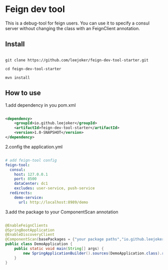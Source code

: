# Feign dev tool

This is a debug-tool for feign users.
You can use it to specify a consul server without changing the class with an FeignClient annotation.

## Install

```shell

git clone https://github.com/leejoker/feign-dev-tool-starter.git

cd feign-dev-tool-starter

mvn install

```

## How to use

1.add dependency in you pom.xml

```xml

<dependency>
    <groupId>io.github.leejoker</groupId>
    <artifactId>feign-dev-tool-starter</artifactId>
    <version>1.0-SNAPSHOT</version>
</dependency>

```

2.config the application.yml

```yaml

# add feign-tool config
feign-tool:
  consul:
    host: 127.0.0.1
    port: 8500
    dataCenter: dc1
    excludes: user-service, push-service
  redirects:
    demo-service:
      url: http://localhost:8989/demo

```


3.add the package to your ComponentScan annotation

```java

@EnableFeignClients
@SpringBootApplication
@EnableDiscoveryClient
@ComponentScan(basePackages = {"your package paths","io.github.leejoker"})
public class DemoApplication {
	public static void main(String[] args) {
		new SpringApplicationBuilder().sources(DemoApplication.class).run(args);
	}
}

```